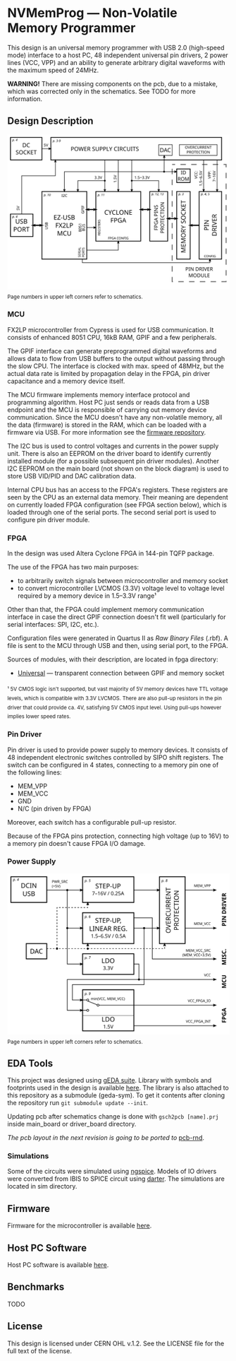 # NVMemProg — Non-Volatile Memory Programmer

This design is an universal memory programmer with USB 2.0 (high-speed mode) interface
to a host PC, 48 independent universal pin drivers, 2 power lines (VCC, VPP) and an ability
to generate arbitrary digital waveforms with the maximum speed of 24MHz.

**WARNING!**
There are missing components on the pcb, due to a mistake, which was
corrected only in the schematics. See TODO for more information.


## Design Description
![Block diagram](block_diagram.svg)
<sub>Page numbers in upper left corners refer to schematics.</sub>

### MCU
FX2LP microcontroller from Cypress is used for USB communication.
It consists of enhanced 8051 CPU, 16kB RAM, GPIF and a few peripherals.

The GPIF interface can generate preprogrammed digital waveforms and allows
data to flow from USB buffers to the output without passing through the slow CPU.
The interface is clocked with max. speed of 48MHz, but the actual data rate is limited
by propagation delay in the FPGA, pin driver capacitance and a memory device itself.

The MCU firmware implements memory interface protocol and programming algorithm.
Host PC just sends or reads data from a USB endpoint and the MCU is responsible of
carrying out memory device communication.
Since the MCU doesn't have any non-volatile memory, all the data (firmware) is stored
in the RAM, which can be loaded with a firmware via USB.
For more information see the [firmware repository](https://github.com/wojciechk8/NVMemProg-firmware).

The I2C bus is used to control voltages and currents in the power supply unit.
There is also an EEPROM on the driver board to identify currently installed module
(for a possible subsequent pin driver modules). Another I2C EEPROM on the main board
(not shown on the block diagram) is used to store USB VID/PID and DAC calibration data.

Internal CPU bus has an access to the FPGA's registers. These registers are seen by
the CPU as an external data memory. Their meaning are dependent on currently
loaded FPGA configuration (see FPGA section below), which is loaded
through one of the serial ports. The second serial port is used to configure
pin driver module.

### FPGA
In the design was used Altera Cyclone FPGA in 144-pin TQFP package.

The use of the FPGA has two main purposes:
* to arbitrarily switch signals between microcontroller and memory socket
* to convert microcontroller LVCMOS (3.3V) voltage level to voltage level required
  by a memory device in 1.5–3.3V range¹

Other than that, the FPGA could implement memory communication interface in case
the direct GPIF connection doesn't fit well (particularly for serial interfaces: SPI, I2C, etc.).

Configuration files were generated in Quartus II as *Raw Binary Files* (.rbf). A file
is sent to the MCU through USB and then, using serial port, to the FPGA.

Sources of modules, with their description, are located in fpga directory:
* [Universal](fpga/Universal) — transparent connection between GPIF and memory socket

<sub>¹ 5V CMOS logic isn't supported, but vast majority of 5V memory devices have TTL voltage levels,
which is compatible with 3.3V LVCMOS. There are also pull-up resistors in the pin driver that could
provide ca. 4V, satisfying 5V CMOS input level. Using pull-ups however implies lower speed rates.</sub>

### Pin Driver
Pin driver is used to provide power supply to memory devices. It consists of 48 independent
electronic switches controlled by SIPO shift registers. The switch can be configured in 4 states,
connecting to a memory pin one of the following lines:
* MEM_VPP
* MEM_VCC
* GND
* N/C (pin driven by FPGA)

Moreover, each switch has a configurable pull-up resistor.

Because of the FPGA pins protection, connecting high voltage (up to 16V) to a memory pin doesn't
cause FPGA I/O damage.

### Power Supply
![Power block diagram](power_block_diagram.svg)
<sub>Page numbers in upper left corners refer to schematics.</sub>

## EDA Tools
This project was designed using [gEDA suite](http://www.geda-project.org/). Library with symbols
and footprints used in the design is available [here](https://github.com/wojciechk8/geda-sym).
The library is also attached to this repository as a submodule (geda-sym). To get it contents
after cloning the repository run `git submodule update --init`.

Updating pcb after schematics change is done with `gsch2pcb [name].prj` inside main_board
or driver_board directory.

*The pcb layout in the next revision is going to be ported to* [pcb-rnd](http://repo.hu/projects/pcb-rnd/).

### Simulations
Some of the circuits were simulated using [ngspice](http://ngspice.sourceforge.net/).
Models of IO drivers were converted from IBIS to SPICE circuit using [darter](https://github.com/russdill/darter).
The simulations are located in sim directory.

## Firmware
Firmware for the microcontroller is available [here](https://github.com/wojciechk8/NVMemProg-firmware).

## Host PC Software
Host PC software is available [here](https://github.com/wojciechk8/NVMemProg-host).

## Benchmarks
TODO

## License
This design is licensed under CERN OHL v.1.2. See the LICENSE file for the full text of the license.
